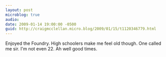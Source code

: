 ```yaml
---
layout: post
microblog: true
audio: 
date: 2009-01-14 19:00:00 -0500
guid: http://craigmcclellan.micro.blog/2009/01/15/t1120346779.html
---
```

Enjoyed the Foundry.  High schoolers make me feel old though.  One called me sir.  I'm not even 22.  Ah well good times.
